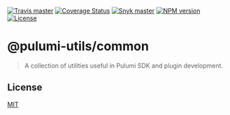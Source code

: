 [![Travis master](https://img.shields.io/travis/neoskop/pulumi-utils/master.svg)](https://travis-ci.org/neoskop/pulumi-utils)
[![Coverage Status](https://coveralls.io/repos/github/neoskop/pulumi-utils/badge.svg)](https://coveralls.io/github/neoskop/pulumi-utils)
[![Snyk master](https://snyk.io/test/github/neoskop/pulumi-utils/master/badge.svg)](https://snyk.io/test/github/neoskop/pulumi-utils/master)
[![NPM version][npm-badge-common]][npm-link-common]
[![License][licence-common]][licence-link]

# @pulumi-utils/common

> A collection of utilities useful in Pulumi SDK and plugin development.

## License

[MIT](licence-link)

[npm-badge-common]: https://img.shields.io/npm/v/@pulumi-utils/common
[npm-link-common]: https://npmjs.com/package/@pulumi-utils/common
[licence-link]: https://github.com/neoskop/pulumi-utils/blob/master/LICENSE
[licence-common]: https://img.shields.io/npm/l/@pulumi-utils/common
